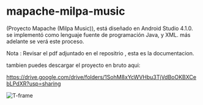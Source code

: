 # mapache-milpa-music
(Proyecto Mapache (Milpa Music)), está diseñado en Android Studio 4.1.0. 
se implementó como lenguaje fuente de programación Java, y XML. más adelante se verá este proceso.

Nota : Revisar el pdf adjuntado en el repositrio , esta es la documentacion. 


tambien puedes descargar el proyecto en bruto aqui:

https://drive.google.com/drive/folders/1SohM8xYcWVHbu3TjVdBoOKBXCebLPdXR?usp=sharing




   ![T-frame](https://user-images.githubusercontent.com/92198848/159554697-c4fb1362-02dd-4854-b710-539c85731f74.png)
